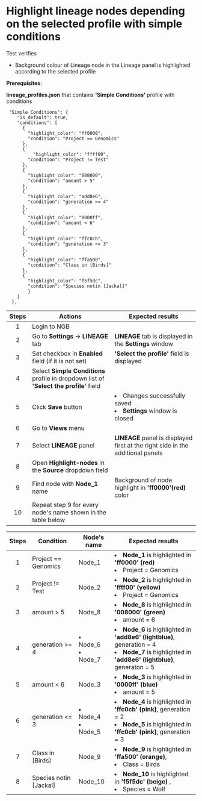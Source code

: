 # Highlight lineage nodes depending on the selected profile with simple conditions

Test verifies
- Background colour of Lineage node in the Lineage panel is highlighted according to the selected profile

**Prerequisites**:

 **lineage_profiles.json** that contains **'Simple Conditions'** profile with conditions
```
 "Simple Conditions": {
    "is_default": true,
    "conditions": [
      {
        "highlight_color": "ff0000",
        "condition": "Project == Genomics"
      },
      {
          "highlight_color": "ffff00",
        "condition": "Project != Test"
      },
      {
       	"highlight_color": "008000",
        "condition": "amount > 5"
      },
      {
        "highlight_color": "add8e6",
       	"condition": "generation >= 4"
      },
      {
        "highlight_color": "0000ff",
       	"condition": "amount < 6"
      },
      {
        "highlight_color": "ffc0cb",
        "condition": "generation <= 3"
      },
      {
        "highlight_color": "ffa500",
        "condition": "Class in [Birds]"
      },
      {
       	"highlight_color": "f5f5dc",
        "condition": "Species notin [Jackal]"
        }
    ]
  },

```

| Steps | Actions | Expected results |
| :---: | --- | --- |
| 1 | Login to NGB  | |
| 2 | Go to  **Settings** -> **LINEAGE** tab | **LINEAGE** tab is displayed in the **Settings** window|
| 3 | Set checkbox in **Enabled** field (if it is not set)| **'Select the profile'** field is displayed |
| 4 | Select **Simple Conditions** profile in dropdown list of **'Select the profile'** field|
| 5 | Click **Save** button | <li> Changes successfully saved <li> **Settings** window is closed | 
| 6 | Go to **Views** menu ||
| 7 | Select **LINEAGE** panel | **LINEAGE** panel is displayed first at the right side in the additional panels|
| 8 | Open **Highlight-nodes** in the **Source** dropdown field | |
| 9 | Find node with **Node_1** name| Background of node highlight in **'ff0000'(red)** color |
| 10| Repeat step 9 for every node's name shown in the table below |   | 


| Steps | Condition | Node's name| Expected results |
| :---: | --- | --- | --- | 
| 1 | Project == Genomics |Node_1 | <li> **Node_1** is highlighted in **'ff0000' (red)**  <li>Project = Genomics | 
| 2 | Project != Test |Node_2| <li> **Node_2** is highlighted in **'ffff00' (yellow)**  <li> Project = Genomics |
| 3 | amount > 5 |Node_8| <li> **Node_8**  is highlighted in **'008000' (green)** <li> amount = 6|
| 4 | generation >= 4 | <li>Node_6 <li>Node_7| <li> **Node_6** is highlighted in **'add8e6' (lightblue)**, generation = 4 <li> **Node_7** is highlighted in **'add8e6' (lightblue)**, generaton = 5
| 5 | amount < 6| Node_3 | <li> **Node_3** is highlighted in **'0000ff' (blue)** <li> amount = 5|
| 6 | generation <= 3|<li>Node_4 <li>Node_5| <li> **Node_4** is highlighted in **'ffc0cb' (pink)**, generation = 2 <li>**Node_5** is highlighted in **'ffc0cb' (pink)**, generation = 3|
| 7 | Class in [Birds] |Node_9| <li>**Node_9** is highlighted in **'ffa500' (orange)**, <li> Class = Birds|
| 8 | Species notin [Jackal] |Node_10| <li>**Node_10** is highlighted in **'f5f5dc' (beige)**  , <li> Species = Wolf |